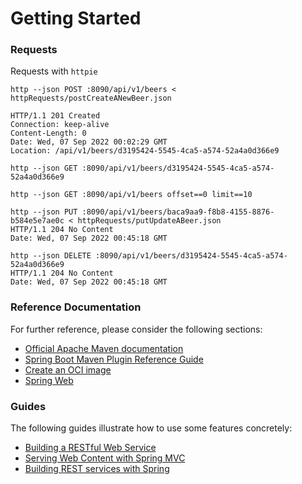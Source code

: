 # Getting Started

### Requests

Requests with `httpie`

```shell
http --json POST :8090/api/v1/beers < httpRequests/postCreateANewBeer.json

HTTP/1.1 201 Created
Connection: keep-alive
Content-Length: 0
Date: Wed, 07 Sep 2022 00:02:29 GMT
Location: /api/v1/beers/d3195424-5545-4ca5-a574-52a4a0d366e9
```

```shell
http --json GET :8090/api/v1/beers/d3195424-5545-4ca5-a574-52a4a0d366e9
```

```shell
http --json GET :8090/api/v1/beers offset==0 limit==10
```

```shell
http --json PUT :8090/api/v1/beers/baca9aa9-f8b8-4155-8876-b584e5e7ae0c < httpRequests/putUpdateABeer.json 
HTTP/1.1 204 No Content
Date: Wed, 07 Sep 2022 00:45:18 GMT
```

```shell
http --json DELETE :8090/api/v1/beers/d3195424-5545-4ca5-a574-52a4a0d366e9
HTTP/1.1 204 No Content
Date: Wed, 07 Sep 2022 00:45:18 GMT
```

### Reference Documentation

For further reference, please consider the following sections:

* [Official Apache Maven documentation](https://maven.apache.org/guides/index.html)
* [Spring Boot Maven Plugin Reference Guide](https://docs.spring.io/spring-boot/docs/2.7.3/maven-plugin/reference/html/)
* [Create an OCI image](https://docs.spring.io/spring-boot/docs/2.7.3/maven-plugin/reference/html/#build-image)
* [Spring Web](https://docs.spring.io/spring-boot/docs/2.7.3/reference/htmlsingle/#web)

### Guides

The following guides illustrate how to use some features concretely:

* [Building a RESTful Web Service](https://spring.io/guides/gs/rest-service/)
* [Serving Web Content with Spring MVC](https://spring.io/guides/gs/serving-web-content/)
* [Building REST services with Spring](https://spring.io/guides/tutorials/rest/)

